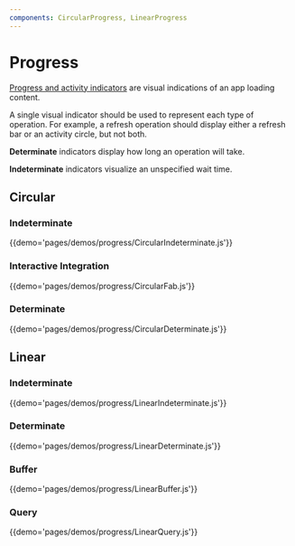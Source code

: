 ```yaml
---
components: CircularProgress, LinearProgress
---
```


# Progress

[Progress and activity indicators](https://material.google.com/components/progress-activity.html)
are visual indications of an app loading content.

A single visual indicator should be used to represent each type of operation.
For example, a refresh operation should display either a refresh bar or an activity circle, but not both.

**Determinate** indicators display how long an operation will take.

**Indeterminate** indicators visualize an unspecified wait time.

## Circular

### Indeterminate

{{demo='pages/demos/progress/CircularIndeterminate.js'}}

### Interactive Integration

{{demo='pages/demos/progress/CircularFab.js'}}

###  Determinate

{{demo='pages/demos/progress/CircularDeterminate.js'}}

## Linear

### Indeterminate

{{demo='pages/demos/progress/LinearIndeterminate.js'}}

### Determinate

{{demo='pages/demos/progress/LinearDeterminate.js'}}

### Buffer

{{demo='pages/demos/progress/LinearBuffer.js'}}

### Query

{{demo='pages/demos/progress/LinearQuery.js'}}
